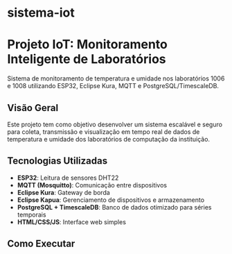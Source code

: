 # sistema-iot

# Projeto IoT: Monitoramento Inteligente de Laboratórios

Sistema de monitoramento de temperatura e umidade nos laboratórios 1006 e 1008 utilizando ESP32, Eclipse Kura, MQTT e PostgreSQL/TimescaleDB.

## Visão Geral

Este projeto tem como objetivo desenvolver um sistema escalável e seguro para coleta, transmissão e visualização em tempo real de dados de temperatura e umidade dos laboratórios de computação da instituição.

## Tecnologias Utilizadas

- **ESP32**: Leitura de sensores DHT22
- **MQTT (Mosquitto)**: Comunicação entre dispositivos
- **Eclipse Kura**: Gateway de borda
- **Eclipse Kapua**: Gerenciamento de dispositivos e armazenamento
- **PostgreSQL + TimescaleDB**: Banco de dados otimizado para séries temporais
- **HTML/CSS/JS**: Interface web simples

## Como Executar

